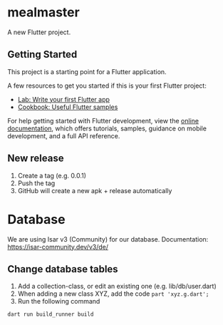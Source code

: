 # mealmaster

A new Flutter project.

## Getting Started

This project is a starting point for a Flutter application.

A few resources to get you started if this is your first Flutter project:

- [Lab: Write your first Flutter app](https://docs.flutter.dev/get-started/codelab)
- [Cookbook: Useful Flutter samples](https://docs.flutter.dev/cookbook)

For help getting started with Flutter development, view the
[online documentation](https://docs.flutter.dev/), which offers tutorials,
samples, guidance on mobile development, and a full API reference.


## New release
1. Create a tag (e.g. 0.0.1)
2. Push the tag
3. GitHub will create a new apk + release automatically

# Database
We are using Isar v3 (Community) for our database.
Documentation: https://isar-community.dev/v3/de/

## Change database tables
1. Add a collection-class, or edit an existing one (e.g. lib/db/user.dart)
2. When adding a new class XYZ, add the code `part 'xyz.g.dart';`
3. Run the following command 
```shell
dart run build_runner build
```